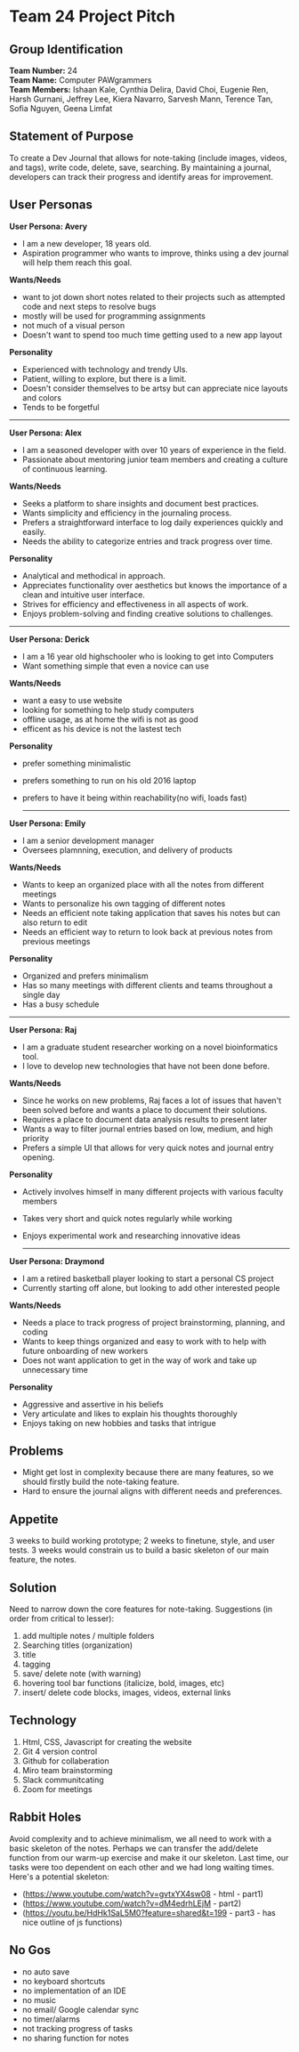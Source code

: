 # Team 24 Project Pitch

## Group Identification

**Team Number:** 24
<br>
**Team Name:** Computer PAWgrammers
<br>
**Team Members:**
Ishaan Kale,
Cynthia Delira,
David Choi,
Eugenie Ren,
Harsh Gurnani,
Jeffrey Lee,
Kiera Navarro,
Sarvesh Mann,
Terence Tan,
Sofia Nguyen,
Geena Limfat

## Statement of Purpose

To create a Dev Journal that allows for note-taking (include images, videos, and tags), write code, delete, save, searching. By maintaining a journal, developers can track their progress and identify areas for improvement.

## User Personas

**User Persona: Avery**

- I am a new developer, 18 years old.
- Aspiration programmer who wants to improve, thinks using a dev journal will help them reach this goal.

**Wants/Needs**

- want to jot down short notes related to their projects such as attempted code and next steps to resolve bugs
- mostly will be used for programming assignments
- not much of a visual person
- Doesn't want to spend too much time getting used to a new app layout

**Personality**

- Experienced with technology and trendy UIs.
- Patient, willing to explore, but there is a limit.
- Doesn't consider themselves to be artsy but can appreciate nice layouts and colors
- Tends to be forgetful

<hr>
  
**User Persona: Alex**

- I am a seasoned developer with over 10 years of experience in the field.
- Passionate about mentoring junior team members and creating a culture of continuous learning.

**Wants/Needs**

- Seeks a platform to share insights and document best practices.
- Wants simplicity and efficiency in the journaling process.
- Prefers a straightforward interface to log daily experiences quickly and easily.
- Needs the ability to categorize entries and track progress over time.

**Personality**

- Analytical and methodical in approach.
- Appreciates functionality over aesthetics but knows the importance of a clean and intuitive user interface.
- Strives for efficiency and effectiveness in all aspects of work.
- Enjoys problem-solving and finding creative solutions to challenges.

<hr>

**User Persona: Derick**
* I am a 16 year old highschooler who is looking to  get into Computers
* Want something simple that even a novice can use

**Wants/Needs**
- want a easy to use website
- looking for something to help study computers
- offline usage, as at home the wifi is not as good
- efficent as his device is not the lastest tech

**Personality**
- prefer something minimalistic
- prefers something to run on his old 2016 laptop
- prefers to have it being within reachability(no wifi, loads fast)

  <hr>
  
**User Persona: Emily**

- I am a senior development manager
- Oversees plamnning, execution, and delivery of products

**Wants/Needs**

- Wants to keep an organized place with all the notes from different meetings
- Wants to personalize his own tagging of different notes
- Needs an efficient note taking application that saves his notes but can also return to edit
- Needs an efficient way to return to look back at previous notes from previous meetings

**Personality**

- Organized and prefers minimalism
- Has so many meetings with different clients and teams throughout a single day
- Has a busy schedule

<hr>

**User Persona: Raj**

- I am a graduate student researcher working on a novel bioinformatics tool.
- I love to develop new technologies that have not been done before.

**Wants/Needs**

- Since he works on new problems, Raj faces a lot of issues that haven't been solved before and wants a place to document their solutions.
- Requires a place to document data analysis results to present later
- Wants a way to filter journal entries based on low, medium, and high priority
- Prefers a simple UI that allows for very quick notes and journal entry opening.

**Personality**

- Actively involves himself in many different projects with various faculty members
- Takes very short and quick notes regularly while working
- Enjoys experimental work and researching innovative ideas

  <hr>
  
**User Persona: Draymond**

* I am a retired basketball player looking to start a personal CS project
* Currently starting off alone, but looking to add other interested people

**Wants/Needs**
- Needs a place to track progress of project brainstorming, planning, and coding
- Wants to keep things organized and easy to work with to help with future onboarding of new workers
- Does not want application to get in the way of work and take up unnecessary time

**Personality**
* Aggressive and assertive in his beliefs
* Very articulate and likes to explain his thoughts thoroughly
* Enjoys taking on new hobbies and tasks that intrigue

## Problems

- Might get lost in complexity because there are many features, so we should firstly build the note-taking feature.
- Hard to ensure the journal aligns with different needs and preferences.

## Appetite

3 weeks to build working prototype; 2 weeks to finetune, style, and user tests. 3 weeks would constrain us to build a basic skeleton of our main feature, the notes.

## Solution

Need to narrow down the core features for note-taking.
Suggestions (in order from critical to lesser):

1. add multiple notes / multiple folders
2. Searching titles (organization)
3. title
4. tagging
5. save/ delete note (with warning)
6. hovering tool bar functions (italicize, bold, images, etc)
7. insert/ delete code blocks, images, videos, external links

## Technology

1. Html, CSS, Javascript for creating the website
2. Git 4 version control
3. Github for collaberation
4. Miro team brainstorming
5. Slack communitcating
6. Zoom for meetings

## Rabbit Holes

Avoid complexity and to achieve minimalism, we all need to work with a basic skeleton of the notes. Perhaps we can transfer the add/delete function from our warm-up exercise and make it our skeleton. Last time, our tasks were too dependent on each other and we had long waiting times.
Here's a potential skeleton:

- (https://www.youtube.com/watch?v=gvtxYX4sw08 - html - part1)
- (https://www.youtube.com/watch?v=dM4edrhLEjM - part2)
- (https://youtu.be/HdHk1SaL5M0?feature=shared&t=199 - part3 - has nice outline of js functions)

## No Gos

- no auto save
- no keyboard shortcuts
- no implementation of an IDE
- no music
- no email/ Google calendar sync
- no timer/alarms
- not tracking progress of tasks
- no sharing function for notes
